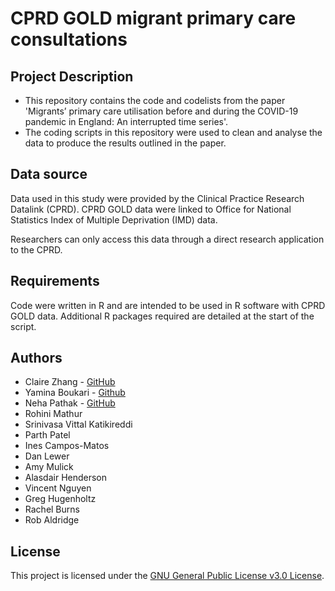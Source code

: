 # CPRD GOLD migrant primary care consultations

## Project Description

* This repository contains the code and codelists from the paper 'Migrants’ primary care utilisation before and during the COVID-19 pandemic in England: An interrupted time series'.
* The coding scripts in this repository were used to clean and analyse the data to produce the results outlined in the paper.

## Data source

Data used in this study were provided by the Clinical Practice Research Datalink (CPRD). CPRD GOLD data were linked to Office for National Statistics Index of Multiple Deprivation (IMD) data.  

Researchers can only access this data through a direct research application to the CPRD. 

## Requirements

Code were written in R and are intended to be used in R software with CPRD GOLD data. 
Additional R packages required are detailed at the start of the script.  

## Authors

* Claire Zhang - [GitHub](https://github.com/ClaireXZhang)
* Yamina Boukari - [Github](https://github.com/YaminaB)
* Neha Pathak - [GitHub](https://github.com/nxpathak)
* Rohini Mathur
* Srinivasa Vittal Katikireddi
* Parth Patel
* Ines Campos-Matos
* Dan Lewer
* Amy Mulick
* Alasdair Henderson
* Vincent Nguyen
* Greg Hugenholtz
* Rachel Burns
* Rob Aldridge

## License

This project is licensed under the [GNU General Public License v3.0 License](https://github.com/UCL-Public-Health-Data-Science/CPRD-GOLD-migrant-primary-care-consultations/blob/main/LICENSE).
